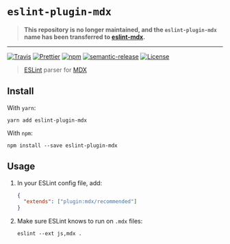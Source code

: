 # `eslint-plugin-mdx`

> **This repository is no longer maintained, and the `eslint-plugin-mdx` name has been transferred to [eslint-mdx](https://github.com/rx-ts/eslint-mdx).**

---

[![Travis](https://img.shields.io/travis/azz/eslint-plugin-mdx.svg?style=flat-square)](https://travis-ci.org/azz/eslint-plugin-mdx)
[![Prettier](https://img.shields.io/badge/code_style-prettier-ff69b4.svg?style=flat-square)](https://github.com/prettier/prettier)
[![npm](https://img.shields.io/npm/v/eslint-plugin-mdx.svg?style=flat-square)](https://npmjs.org/eslint-plugin-mdx)
[![semantic-release](https://img.shields.io/badge/%20%20%F0%9F%93%A6%F0%9F%9A%80-semantic--release-e10079.svg?style=flat-square)](https://github.com/semantic-release/semantic-release)
[![License](https://img.shields.io/badge/license-MIT-blue.svg?style=flat-square)](LICENSE)

> [ESLint](https://eslint.org/) parser for [MDX](https://github.com/mdx-js/mdx)

## Install

With `yarn`:

```shellsession
yarn add eslint-plugin-mdx
```

With `npm`:

```shellsession
npm install --save eslint-plugin-mdx
```

## Usage

1. In your ESLint config file, add:

   ```json
   {
     "extends": ["plugin:mdx/recommended"]
   }
   ```

2. Make sure ESLint knows to run on `.mdx` files:
   ```shellsession
   eslint --ext js,mdx .
   ```

